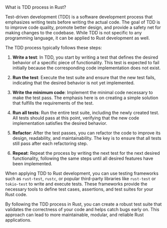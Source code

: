 What is TDD process in Rust?

Test-driven development (TDD) is a software development process that emphasizes writing tests before writing the actual code. The goal of TDD is to improve code quality, promote better design, and provide a safety net for making changes to the codebase. While TDD is not specific to any programming language, it can be applied to Rust development as well.

The TDD process typically follows these steps:

1. **Write a test**: In TDD, you start by writing a test that defines the desired behavior of a specific piece of functionality. This test is expected to fail initially because the corresponding code implementation does not exist.

2. **Run the test**: Execute the test suite and ensure that the new test fails, indicating that the desired behavior is not yet implemented.

3. **Write the minimum code**: Implement the minimal code necessary to make the test pass. The emphasis here is on creating a simple solution that fulfills the requirements of the test.

4. **Run all tests**: Run the entire test suite, including the newly created test. All tests should pass at this point, verifying that the new code implementation satisfies the desired behavior.

5. **Refactor**: After the test passes, you can refactor the code to improve its design, readability, and maintainability. The key is to ensure that all tests still pass after each refactoring step.

6. **Repeat**: Repeat the process by writing the next test for the next desired functionality, following the same steps until all desired features have been implemented.

When applying TDD to Rust development, you can use testing frameworks such as `rust-test`, `rustc`, or popular third-party libraries like `rust-test` or `tokio-test` to write and execute tests. These frameworks provide the necessary tools to define test cases, assertions, and test suites for your Rust code.

By following the TDD process in Rust, you can create a robust test suite that validates the correctness of your code and helps catch bugs early on. This approach can lead to more maintainable, modular, and reliable Rust applications.